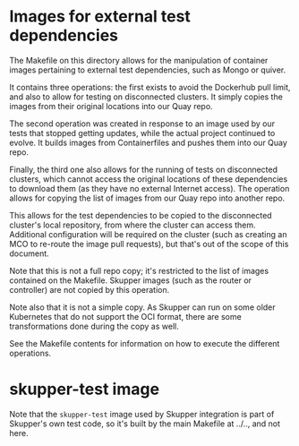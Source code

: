 # Images for external test dependencies

The Makefile on this directory allows for the manipulation of container images
pertaining to external test dependencies, such as Mongo or quiver.

It contains three operations: the first exists to avoid the Dockerhub pull
limit, and also to allow for testing on disconnected clusters.  It simply
copies the images from their original locations into our Quay repo.

The second operation was created in response to an image used by our tests that
stopped getting updates, while the actual project continued to evolve.  It
builds images from Containerfiles and pushes them into our Quay repo.

Finally, the third one also allows for the running of tests on disconnected
clusters, which cannot access the original locations of these dependencies to
download them (as they have no external Internet access).  The operation allows
for copying the list of images from our Quay repo into another repo.

This allows for the test dependencies to be copied to the disconnected
cluster's local repository, from where the cluster can access them.  Additional
configuration will be required on the cluster (such as creating an MCO to
re-route the image pull requests), but that's out of the scope of this
document.

Note that this is not a full repo copy; it's restricted to the list of images
contained on the Makefile.  Skupper images (such as the router or controller)
are not copied by this operation.

Note also that it is not a simple copy.  As Skupper can run on some older
Kubernetes that do not support the OCI format, there are some transformations
done during the copy as well.

See the Makefile contents for information on how to execute the different
operations.


# skupper-test image

Note that the `skupper-test` image used by Skupper integration is part of
Skupper's own test code, so it's built by the main Makefile at ../.., and not
here.
